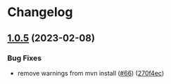 # Changelog

## [1.0.5](https://github.com/GoogleCloudPlatform/functions-framework-java/compare/functions-framework-api-v1.0.4...functions-framework-api-v1.0.5) (2023-02-08)


### Bug Fixes

* remove warnings from mvn install ([#66](https://github.com/GoogleCloudPlatform/functions-framework-java/issues/66)) ([270f4ec](https://github.com/GoogleCloudPlatform/functions-framework-java/commit/270f4ec7936239eff9c00b8d3ff0f09a8615b9c9))

